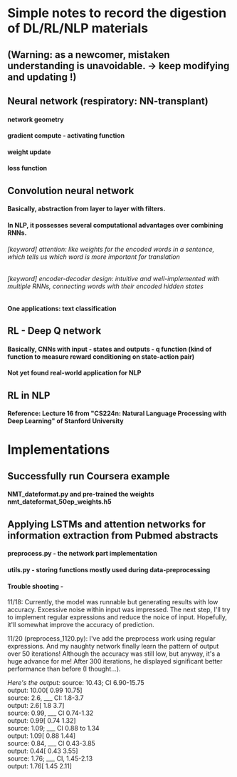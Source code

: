 # Simple notes to record the digestion of DL/RL/NLP materials
## (Warning: as a newcomer, mistaken understanding is unavoidable. -> keep modifying and updating !)

## Neural network (respiratory: NN-transplant)
#### network geometry
#### gradient compute - activating function
#### weight update
#### loss function

## Convolution neural network
#### Basically, abstraction from layer to layer with filters.
#### In NLP, it possesses several computational advantages over combining RNNs.
###### [keyword] attention: like weights for the encoded words in a sentence, which tells us which word is more important for translation
###### [keyword] encoder-decoder design: intuitive and well-implemented with multiple RNNs, connecting words with their encoded hidden states
#### One applications: text classification

## RL - Deep Q network
#### Basically, CNNs with input - states and outputs - q function (kind of function to measure reward conditioning on state-action pair)
#### Not yet found real-world application for NLP

## RL in NLP
#### Reference: Lecture 16 from "CS224n: Natural Language Processing with Deep Learning" of Stanford University


# Implementations
## Successfully run Coursera example
#### NMT_dateformat.py and pre-trained the weights nmt_dateformat_50ep_weights.h5

## Applying LSTMs and attention networks for information extraction from Pubmed abstracts
#### preprocess.py - the network part implementation
#### utils.py - storing functions mostly used during data-preprocessing
#### Trouble shooting - 
11/18: Currently, the model was runnable but generating results with low accuracy. Excessive noise within input was impressed. The  next step, I'll try to implement regular expressions and reduce the noice of input. Hopefully, it'll somewhat improve the accuracy of prediction.

11/20 (preprocess_1120.py): I've add the preprocess work using regular expressions. And my naughty network finally learn the pattern of output over 50 iterations! Although the accuracy was still low, but anyway, it's a huge advance for me!
<NOte> After 300 iterations, he displayed significant better performance than before (I thought...).

_Here's the output:_
source: 10.43; CI 6.90-15.75    
output:  10.00[  0.99 10.75]<pad>    
source: 2.6, ___ CI: 1.8-3.7    
output:    2.6[   1.8   3.7]<pad>    
source: 0.99, ___ CI 0.74-1.32    
output:   0.99[  0.74  1.32]<pad>    
source: 1.09; ___ CI 0.88 to 1.34    
output:   1.09[  0.88  1.44]<pad>    
source: 0.84, ___ CI 0.43-3.85    
output:   0.44[  0.43  3.55]<pad>    
source: 1.76; ___ CI, 1.45-2.13    
output:   1.76[  1.45  2.11]<pad>    


